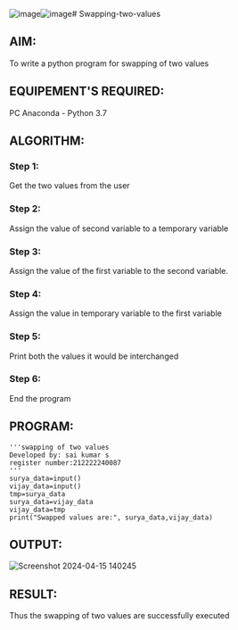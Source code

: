 ![image](https://github.com/Saikumar0804/Swapping-two-values/assets/119280186/701ab3e7-1c8e-4f4c-ab1b-94b9d464006e)![image](https://github.com/Saikumar0804/Swapping-two-values/assets/119280186/dac64dfd-09ec-4c55-ac0f-602110d4829e)# Swapping-two-values
## AIM:
To write a python program for swapping of two values
## EQUIPEMENT'S REQUIRED: 
PC
Anaconda - Python 3.7
## ALGORITHM: 
### Step 1:
Get the two values from the user
### Step 2: 
Assign the value of second variable to a temporary variable 
### Step 3: 
Assign the value of the first variable to the second variable.
### Step 4:  
Assign the value in temporary variable to the first variable
### Step 5: 
Print both the values it would be interchanged
### Step 6: 
End the program
## PROGRAM:
````
'''swapping of two values
Developed by: sai kumar s
register number:212222240087
'''
surya_data=input()
vijay_data=input()
tmp=surya_data
surya_data=vijay_data
vijay_data=tmp
print("Swapped values are:", surya_data,vijay_data) 
````

## OUTPUT:


![Screenshot 2024-04-15 140245](https://github.com/Saikumar0804/Swapping-two-values/assets/119280186/1a95150a-f0de-433c-b218-f384e70e510a)



## RESULT:
Thus the swapping of two values are successfully executed



